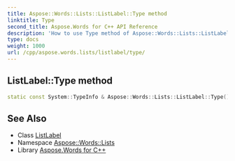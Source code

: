 ```yaml
---
title: Aspose::Words::Lists::ListLabel::Type method
linktitle: Type
second_title: Aspose.Words for C++ API Reference
description: 'How to use Type method of Aspose::Words::Lists::ListLabel class in C++.'
type: docs
weight: 1000
url: /cpp/aspose.words.lists/listlabel/type/
---
```

## ListLabel::Type method




```cpp
static const System::TypeInfo & Aspose::Words::Lists::ListLabel::Type()
```

## See Also

* Class [ListLabel](../)
* Namespace [Aspose::Words::Lists](../../)
* Library [Aspose.Words for C++](../../../)

